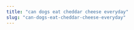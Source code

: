 ```yaml
---
title: "can dogs eat cheddar cheese everyday"
slug: "can-dogs-eat-cheddar-cheese-everyday"
---
```


